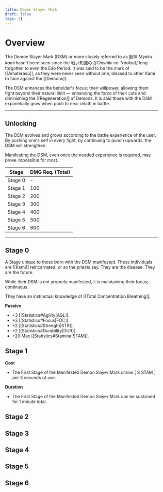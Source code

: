 ```yaml
---
title: Demon Slayer Mark
draft: false
tags: []
---
```

# Overview 
The Demon Slayer Mark (DSM) or more closely referred to as 脈神 *Myaku kami* hasn't been seen since the 戦い知識の *[[Chishiki no Tatakai]]* long forgotten to even the Edo Period. It was said to be the mark of [[Amaterasu]], as they were never seen without one; blessed to other Kami to face against the [[Demons]]. 

The DSM enhances the beholder's focus; their willpower, allowing them fight beyond their natural limit — enhancing the force of their cuts and diminishing the [[Regeneration]] of Demons. It is said those with the DSM exponetially grow when push to near death in battle. 


----

## Unlocking
The DSM evolves and grows according to the battle experience of the user. By pushing one's self in every fight, by continuing to punch upwards, the DSM will strengthen. 

Manifesting the DSM, even once the needed experience is required, may prove impossible for most.

| Stage   | DMG Req. (Total) |
| ------- | ---------------- |
| Stage 0 | -                |
| Stage 1 | 100              |
| Stage 2 | 200              |
| Stage 3 | 300              |
| Stage 4 | 400              |
| Stage 5 | 500              |
| Stage 6 | 600              |

---
## Stage 0
A Stage unique to those born with the DSM manifested. These individuals are [[Kami]] reincarnated, or so the priests say. They are the disease. They are the future.

While their DSM is not properly manifested, it is maintaining their focus; continuous.

They have an instinctual knowledge of [[Total Concentration Breathing]].

**Passive**
- +3 [[Statistics#Agility|AGL]].
- +3 [[Statistics#Focus|FOC]].
- +2 [[Statistics#Strength|STR]].
- +2 [[Statistics#Durability|DUR]].
- +20 Max [[Statistics#Stamina|STAM]].
  
## Stage 1


**Cost**
- The First Stage of the Manifested Demon Slayer Mark drains [ 8 STAM ] per 3 seconds of use.

**Duration**
- The First Stage of the Manifested Demon Slayer Mark can be sustained for 1 minute total. 

## Stage 2

## Stage 3

## Stage 4

## Stage 5

## Stage 6

